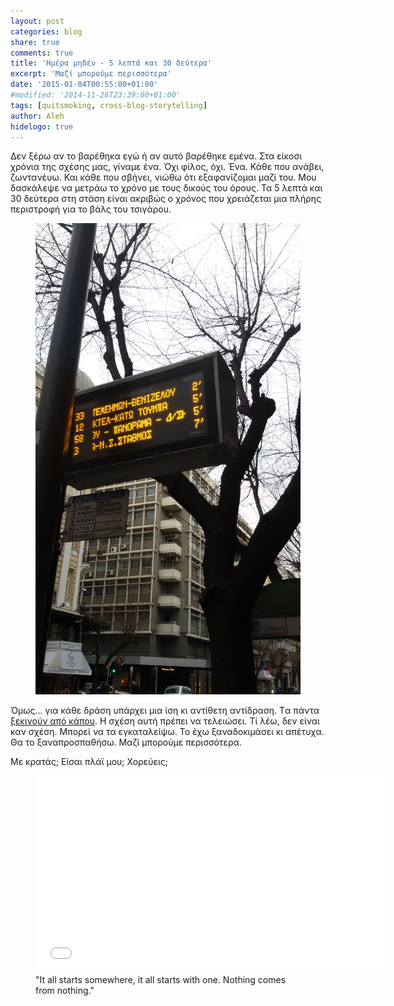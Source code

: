 ```yaml
---
layout: post
categories: blog
share: true
comments: true
title: 'Ημέρα μηδέν - 5 λεπτά και 30 δεύτερα'
excerpt: 'Μαζί μπορούμε περισσότερα'
date: '2015-01-04T00:55:00+01:00'
#modified: '2014-11-28T23:39:00+01:00'
tags: [quitsmoking, cross-blog-storytelling]
author: Aleh
hidelogo: true
---
```

Δεν ξέρω αν το βαρέθηκα εγώ ή αν αυτό βαρέθηκε εμένα. Στα είκοσι χρόνια της σχέσης μας, γίναμε ένα. Όχι φίλος, όχι. Ένα. Κάθε που ανάβει, ζωντανέυω. Και κάθε που σβήνει, νιώθω ότι εξαφανίζομαι μαζί του. Μου δασκάλεψε να μετράω το χρόνο με τους δικούς του όρους. Τα 5 λεπτά και 30 δεύτερα στη στάση είναι ακριβώς ο χρόνος που χρειάζεται μια πλήρης περιστροφή για το βάλς του τσιγάρου. 

<figure>
    <a href="/images/posts/diary/bus_stop_12.jpg"><img src="/images/posts/diary/bus_stop_12.jpg" alt="bus-stop-12-Image" class="center"/></a>
</figure>

Όμως... για κάθε δράση υπάρχει μια ίση κι αντίθετη αντίδραση. Tα πάντα [ξεκινούν από κάπου](http://somelittleashes.tumblr.com/post/106058606809). Η σχέση αυτή πρέπει να τελειώσει. Τί λέω, δεν είναι καν σχέση. Μπορεί να τα εγκαταλείψω. Το έχω ξαναδοκιμάσει κι απέτυχα. Θα το ξαναπροσπαθήσω. Μαζί μπορούμε περισσότερα.

Με κρατάς; Είσαι πλάϊ μου; Χορεύεις;

<figure>
    <iframe width="560" height="315" src="//www.youtube.com/embed/AhOkpDZZgOY" frameborder="0" allowfullscreen>&nbsp;</iframe>
    <figcaption>"It all starts somewhere, it all starts with one. Nothing comes from nothing."</figcaption>
</figure>
